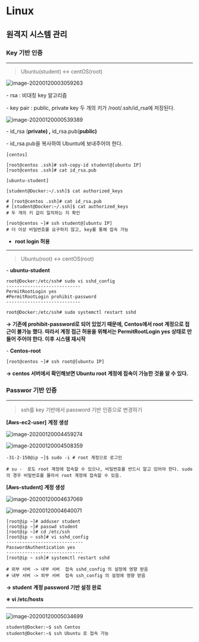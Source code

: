 # Linux



## 원격지 시스템 관리





### Key 기반 인증

---

> Ubuntu(student) ↔ centOS(root)



![image-20200120003059263](https://user-images.githubusercontent.com/58682321/72683951-aa92e500-3b1f-11ea-8707-9a88caa1c841.png)

\- rsa : 비대칭 key 알고리즘

\- key pair : public, private key 두 개의 키가 /root/.ssh/id_rsa에 저장된다.



![image-20200120000539389](https://user-images.githubusercontent.com/58682321/72683953-af579900-3b1f-11ea-9609-81425ec8a288.png)

\- id_rsa (**private) ,** id_rsa.pub(**public)**

\- id_rsa.pub을 복사하여 Ubuntu에 보내주어야 한다.



```shell
[centos]

[root@centos .ssh]# ssh-copy-id student@[ubuntu IP]
[root@centos .ssh]# cat id_rsa.pub

[ubuntu-student]

[student@Docker:~/.ssh]$ cat authorized_keys

# [root@centos .ssh]# cat id_rsa.pub 
# [student@Docker:~/.ssh]$ cat authorized_keys
# 두 개의 키 값이 일치하는 지 확인

[root@centos ~]# ssh student@[ubuntu IP] 
# 더 이상 비밀번호를 요구하지 않고, key를 통해 접속 가능
```



- **root login 허용**

---

> Ubuntu(root) ↔ centOS(root)



\- **ubuntu-student**

```shell
root@Docker:/etc/ssh# sudo vi sshd_config
----------------------------
PermitRootLogin yes
#PermitRootLogin prohibit-password
----------------------------

root@Docker:/etc/ssh# sudo systemctl restart sshd
```

**→ 기존에 prohibit-password로 되어 있었기 때문에, Centos에서 root 계정으로 접근이 불가능 했다. 따라서 계정 접근 허용을 위해서는 PermitRootLogin yes 상태로 만들어 주어야 한다. 이후 시스템 재시작**



\- **Centos-root**

```shell
[root@centos ~]# ssh root@[ubuntu IP]
```

**→ centos 서버에서 확인해보면 Ubuntu root 계정에 접속이 가능한 것을 알 수 있다.**





### Passwor 기반 인증

---

> ssh를 key 기반에서 password 기반 인증으로 변경하기



**[Aws-ec2-user]** **계정 생성**



![image-20200120004459274](https://user-images.githubusercontent.com/58682321/72683963-cc8c6780-3b1f-11ea-8367-d78c4a9e131d.png)

![image-20200120004508359](https://user-images.githubusercontent.com/58682321/72683984-fb0a4280-3b1f-11ea-974a-75761cb8c8b9.png)



```shell
-31-2-150@ip ~]$ sudo -i # root 계정으로 로그인

# su -  로도 root 계정에 접속할 수 있으나, 비밀번호를 반드시 알고 있어야 한다. sudo의 경우 비밀번호를 몰라서 root 계정에 접속할 수 있음.
```

**[Aws-student]** **계정 생성**



![image-20200120004637069](https://user-images.githubusercontent.com/58682321/72683992-02315080-3b20-11ea-8fc8-f3e504a89001.png)

![image-20200120004640071](C:\Users\skybl\TIL\Linux\72683993-078e9b00-3b20-11ea-841a-e2210668c3ca.png)



```shell
[root@ip ~]# adduser student
[root@ip ~]# passwd student
[root@ip ~]# cd /etc/ssh
[root@ip ~ ssh]# vi sshd_config
-----------------------------
PasswordAuthentication yes
-----------------------------
[root@ip ~ ssh]# systemctl restart sshd

# 외부 서버 -> 내부 서버  접속 sshd_config 의 설정에 영향 받음
# 내부 서버 -> 외부 서버  접속 ssh_config 의 설정에 영향 받음
```

**→ student** **계정 password 기반 설정 완료**





**※ vi /etc/hosts**

---

![image-20200120005034699](https://user-images.githubusercontent.com/58682321/72683995-0b222200-3b20-11ea-9d49-4b507c29ce4a.png)



```shell
student@Docker:~$ ssh Centos
student@Docker:~$ ssh Ubuntu 로 접속 가능
```

